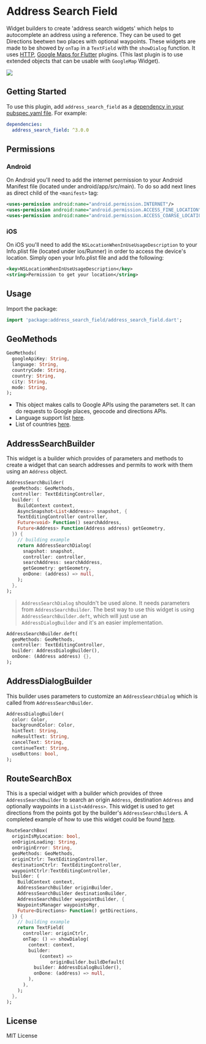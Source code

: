 # Address Search Field

Widget builders to create 'address search widgets' which helps to autocomplete an address using a reference. They can be used to get Directions beetwen two places with optional waypoints. These widgets are made to be showed by `onTap` in a `TextField` with the `showDialog` function.
It uses [HTTP](https://pub.dev/packages/http/versions/0.12.2), [Google Maps for Flutter](https://pub.dev/packages/google_maps_flutter/versions/1.0.5) plugins. (This last plugin is to use extended objects that can be usable with `GoogleMap` Widget).

![](https://raw.githubusercontent.com/JosLuna98/address_search_field/master/screenshot/untitled.gif)

## Getting Started

To use this plugin, add `address_search_field` as a [dependency in your pubspec.yaml file](https://flutter.io/platform-plugins/). For example:

```yaml
dependencies:
  address_search_field: ^3.0.0
```

## Permissions

### Android

On Android you'll need to add the internet permission to your Android Manifest file (located under android/app/src/main). To do so add next lines as direct child of the `<manifest>` tag:

``` xml
<uses-permission android:name="android.permission.INTERNET"/>
<uses-permission android:name="android.permission.ACCESS_FINE_LOCATION"/>
<uses-permission android:name="android.permission.ACCESS_COARSE_LOCATION"/>
```

### iOS

On iOS you'll need to add the `NSLocationWhenInUseUsageDescription` to your Info.plist file (located under ios/Runner) in order to access the device's location. Simply open your Info.plist file and add the following:

``` xml
<key>NSLocationWhenInUseUsageDescription</key>
<string>Permission to get your location</string>
```

## Usage

Import the package:
```dart
import 'package:address_search_field/address_search_field.dart';
```

## GeoMethods

```dart
GeoMethods(
  googleApiKey: String,
  language: String,
  countryCode: String,
  country: String,
  city: String,
  mode: String,
);
```

* This object makes calls to Google APIs using the parameters set. It can do requests to Google places, geocode and directions APIs.
* Language support list [here](https://developers.google.com/maps/faq#languagesupport).
* List of countries [here](https://en.wikipedia.org/wiki/List_of_ISO_3166_country_codes).

## AddressSearchBuilder

This widget is a builder which provides of parameters and methods to create a widget that can search addresses and permits to work with them using an `Address` object.

```dart
AddressSearchBuilder(
  geoMethods: GeoMethods,
  controller: TextEditingController,
  builder: (
    BuildContext context,
    AsyncSnapshot<List<Address>> snapshot, {
    TextEditingController controller,
    Future<void> Function() searchAddress,
    Future<Address> Function(Address address) getGeometry,
  }) {
    // building example
    return AddressSearchDialog(
      snapshot: snapshot,
      controller: controller,
      searchAddress: searchAddress,
      getGeometry: getGeometry,
      onDone: (address) => null,
    );
  },
);
```

>`AddressSearchDialog` shouldn't be used alone. It needs parameters from `AddressSearchBuilder`. The best way to use this widget is using `AddressSearchBuilder.deft`, which will just use an `AddressDialogBuilder` and it's an easier implementation.

```dart
AddressSearchBuilder.deft(
  geoMethods: GeoMethods,
  controller: TextEditingController,
  builder: AddressDialogBuilder(),
  onDone: (Address address) {},
);
```

## AddressDialogBuilder

This builder uses parameters to customize an `AddressSearchDialog` which is called from `AddressSearchBuilder`.

```dart
AddressDialogBuilder(
  color: Color,
  backgroundColor: Color,
  hintText: String,
  noResultText: String,
  cancelText: String,
  continueText: String,
  useButtons: bool,
);
```

## RouteSearchBox

This is a special widget with a builder which provides of three `AddressSearchBuilder` to search an origin `Address`, destination `Address` and optionally waypoints in a `List<Address>`. This widget is used to get directions from the points got by the builder's `AddressSearchBuilder`s.
A completed example of how to use this widget could be found [here](https://pub.dev/packages/address_search_field/example).

```dart
RouteSearchBox(
  originIsMyLocation: bool,
  onOriginLoading: String,
  onOriginError: String,
  geoMethods: GeoMethods,
  originCtrlr: TextEditingController,
  destinationCtrlr: TextEditingController,
  waypointCtrlr:TextEditingController,
  builder: (
    BuildContext context,
    AddressSearchBuilder originBuilder,
    AddressSearchBuilder destinationBuilder,
    AddressSearchBuilder waypointBuilder, {
    WaypointsManager waypointsMgr,
    Future<Directions> Function() getDirections,
  }) {
    // building example
    return TextField(
      controller: originCtrlr,
      onTap: () => showDialog(
        context: context,
        builder:
            (context) => 
                originBuilder.buildDefault(
          builder: AddressDialogBuilder(),
          onDone: (address) => null,
        ),
      ),
    );
  },
);
```

##  License

MIT License
